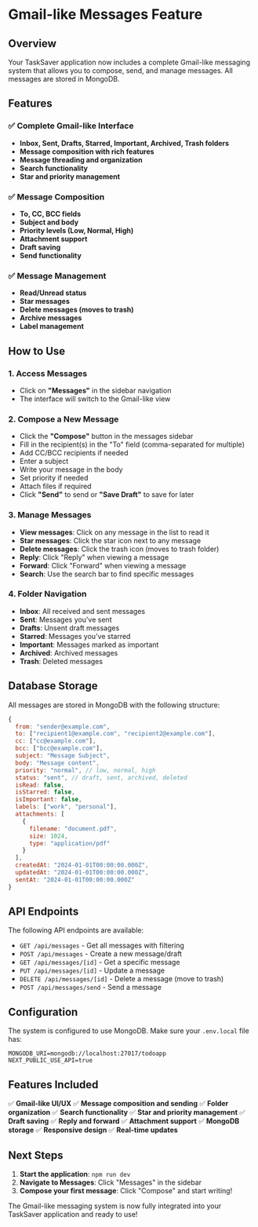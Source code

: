 # Gmail-like Messages Feature

## Overview
Your TaskSaver application now includes a complete Gmail-like messaging system that allows you to compose, send, and manage messages. All messages are stored in MongoDB.

## Features

### ✅ Complete Gmail-like Interface
- **Inbox, Sent, Drafts, Starred, Important, Archived, Trash folders**
- **Message composition with rich features**
- **Message threading and organization**
- **Search functionality**
- **Star and priority management**

### ✅ Message Composition
- **To, CC, BCC fields**
- **Subject and body**
- **Priority levels (Low, Normal, High)**
- **Attachment support**
- **Draft saving**
- **Send functionality**

### ✅ Message Management
- **Read/Unread status**
- **Star messages**
- **Delete messages (moves to trash)**
- **Archive messages**
- **Label management**

## How to Use

### 1. Access Messages
- Click on **"Messages"** in the sidebar navigation
- The interface will switch to the Gmail-like view

### 2. Compose a New Message
- Click the **"Compose"** button in the messages sidebar
- Fill in the recipient(s) in the "To" field (comma-separated for multiple)
- Add CC/BCC recipients if needed
- Enter a subject
- Write your message in the body
- Set priority if needed
- Attach files if required
- Click **"Send"** to send or **"Save Draft"** to save for later

### 3. Manage Messages
- **View messages**: Click on any message in the list to read it
- **Star messages**: Click the star icon next to any message
- **Delete messages**: Click the trash icon (moves to trash folder)
- **Reply**: Click "Reply" when viewing a message
- **Forward**: Click "Forward" when viewing a message
- **Search**: Use the search bar to find specific messages

### 4. Folder Navigation
- **Inbox**: All received and sent messages
- **Sent**: Messages you've sent
- **Drafts**: Unsent draft messages
- **Starred**: Messages you've starred
- **Important**: Messages marked as important
- **Archived**: Archived messages
- **Trash**: Deleted messages

## Database Storage

All messages are stored in MongoDB with the following structure:

```javascript
{
  from: "sender@example.com",
  to: ["recipient1@example.com", "recipient2@example.com"],
  cc: ["cc@example.com"],
  bcc: ["bcc@example.com"],
  subject: "Message Subject",
  body: "Message content",
  priority: "normal", // low, normal, high
  status: "sent", // draft, sent, archived, deleted
  isRead: false,
  isStarred: false,
  isImportant: false,
  labels: ["work", "personal"],
  attachments: [
    {
      filename: "document.pdf",
      size: 1024,
      type: "application/pdf"
    }
  ],
  createdAt: "2024-01-01T00:00:00.000Z",
  updatedAt: "2024-01-01T00:00:00.000Z",
  sentAt: "2024-01-01T00:00:00.000Z"
}
```

## API Endpoints

The following API endpoints are available:

- `GET /api/messages` - Get all messages with filtering
- `POST /api/messages` - Create a new message/draft
- `GET /api/messages/[id]` - Get a specific message
- `PUT /api/messages/[id]` - Update a message
- `DELETE /api/messages/[id]` - Delete a message (move to trash)
- `POST /api/messages/send` - Send a message

## Configuration

The system is configured to use MongoDB. Make sure your `.env.local` file has:

```
MONGODB_URI=mongodb://localhost:27017/todoapp
NEXT_PUBLIC_USE_API=true
```

## Features Included

✅ **Gmail-like UI/UX**
✅ **Message composition and sending**
✅ **Folder organization**
✅ **Search functionality**
✅ **Star and priority management**
✅ **Draft saving**
✅ **Reply and forward**
✅ **Attachment support**
✅ **MongoDB storage**
✅ **Responsive design**
✅ **Real-time updates**

## Next Steps

1. **Start the application**: `npm run dev`
2. **Navigate to Messages**: Click "Messages" in the sidebar
3. **Compose your first message**: Click "Compose" and start writing!

The Gmail-like messaging system is now fully integrated into your TaskSaver application and ready to use!